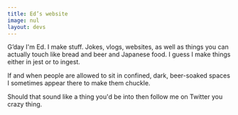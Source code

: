 ```yaml
---
title: Ed’s website
image: nul
layout: devs
---
```


G’day I'm Ed. I make stuff. Jokes, vlogs, websites, as well as things you can actually touch like bread and beer and Japanese food. I guess I make things either in jest or to ingest.

If and when people are allowed to sit in confined, dark, beer-soaked spaces I sometimes appear there to make them chuckle.

Should that sound like a thing you'd be into then follow me on Twitter you crazy thing.